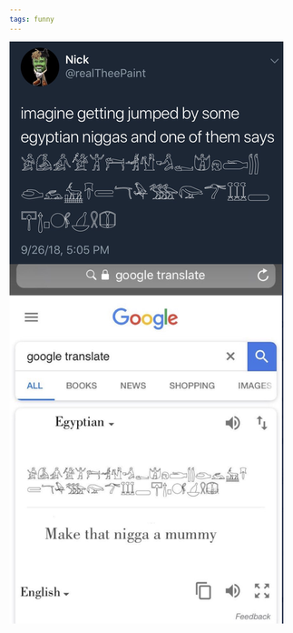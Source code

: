 ```yaml
---
tags: funny
---
```


![mummy](https://raw.githubusercontent.com/muneer78/muneer78.github.io/master/images/mummy.png)
